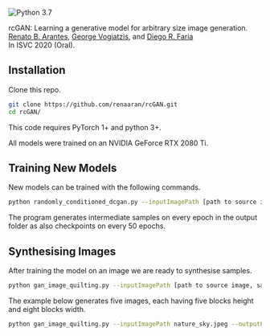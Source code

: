 ![Python 3.7](https://img.shields.io/badge/python-3.7-green.svg)

rcGAN: Learning a generative model for arbitrary size image generation.<br>
[Renato B. Arantes](https://github.com/renaaran/),  [George Vogiatzis](http://george-vogiatzis.org//), and [Diego R. Faria](https://cs.aston.ac.uk/~fariad/)<br>
In ISVC 2020 (Oral).

## Installation

Clone this repo.
```bash
git clone https://github.com/renaaran/rcGAN.git
cd rcGAN/
```

This code requires PyTorch 1+ and python 3+. 

All models were trained on an NVIDIA GeForce RTX 2080 Ti.

## Training New Models

New models can be trained with the following commands.

```bash
python randomly_conditioned_dcgan.py --inputImagePath [path to source image] --outputFolder [output folder] --epochs [number of epochs] --gpu_id [gpu id]
```
The program generates intermediate samples on every epoch in the output folder as also checkpoints on every 50 epochs.

## Synthesising Images

After training the model on an image we are ready to synthesise samples.

```bash
python gan_image_quilting.py --inputImagePath [path to source image, same used to train the model] --outputFolder [output folder] --numberOfTiles [height] [widht] --n [number of images to synthesise] --modelPath [generator model path]
```

The example below generates five images, each having five blocks height and eight blocks width.

```bash
python gan_image_quilting.py --inputImagePath nature_sky.jpeg --outputFolder ./output/ --numberOfTiles 5 8 --n 5 --modelPath ./models/00399_09201_gen_model.1.18622.dic
```
